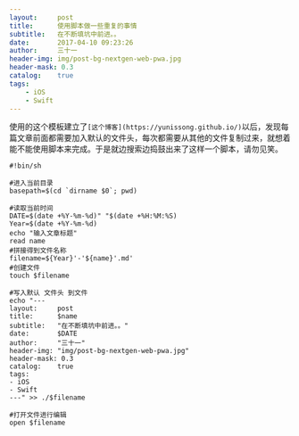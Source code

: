 ```yaml
---
layout:     post
title:      使用脚本做一些重复的事情
subtitle:   在不断填坑中前进。。
date:       2017-04-10 09:23:26
author:     三十一
header-img: img/post-bg-nextgen-web-pwa.jpg
header-mask: 0.3
catalog:    true
tags:
    - iOS
    - Swift
---
```


使用的这个模板建立了`[这个博客](https://yunissong.github.io/)`以后，发现每篇文章前面都需要加入默认的文件头，每次都需要从其他的文件复制过来，就想着能不能使用脚本来完成。于是就边搜索边捣鼓出来了这样一个脚本，请勿见笑。

```shell
#!bin/sh

#进入当前目录
basepath=$(cd `dirname $0`; pwd)

#读取当前时间
DATE=$(date +%Y-%m-%d)" "$(date +%H:%M:%S)
Year=$(date +%Y-%m-%d)
echo "输入文章标题"
read name
#拼接得到文件名称
filename=${Year}'-'${name}'.md'
#创建文件
touch $filename

#写入默认 文件头 到文件
echo "---
layout:     post
title:      $name
subtitle:   "在不断填坑中前进。。"
date:       $DATE
author:     "三十一"
header-img: "img/post-bg-nextgen-web-pwa.jpg"
header-mask: 0.3
catalog:    true
tags:
- iOS
- Swift
---" >> ./$filename

#打开文件进行编辑
open $filename


```

